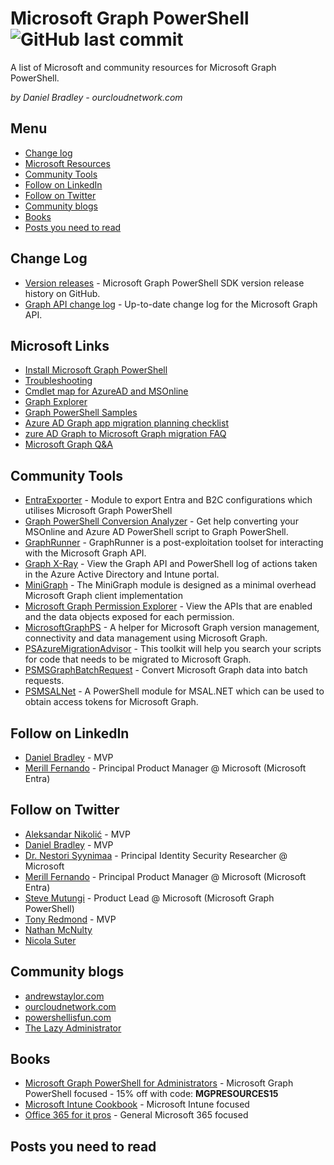 # Microsoft Graph PowerShell ![GitHub last commit](https://img.shields.io/github/last-commit/DanielBradley1/All-Enterprise-App-Catalog-Apps-List)

A list of Microsoft and community resources for Microsoft Graph PowerShell.

*by Daniel Bradley - ourcloudnetwork.com*

## Menu

- [Change log](#change-log)
- [Microsoft Resources](#microsoft-resources)
- [Community Tools](#Community-Tools)
- [Follow on LinkedIn](#Follow-on-LinkedIn)
- [Follow on Twitter](#Follow-on-Twitter)
- [Community blogs](#Community-blogs)
- [Books](#Books)
- [Posts you need to read](#Posts-you-need-to-read)

## Change Log

- [Version releases](https://github.com/microsoftgraph/msgraph-sdk-powershell/releases) - Microsoft Graph PowerShell SDK version release history on GitHub.
- [Graph API change log](https://developer.microsoft.com/en-us/graph/changelog) - Up-to-date change log for the Microsoft Graph API.

## Microsoft Links

- [Install Microsoft Graph PowerShell](https://learn.microsoft.com/en-us/powershell/microsoftgraph/installation?view=graph-powershell-1.0)
- [Troubleshooting](https://learn.microsoft.com/en-us/powershell/microsoftgraph/troubleshooting?view=graph-powershell-1.0)
- [Cmdlet map for AzureAD and MSOnline](https://learn.microsoft.com/en-us/powershell/microsoftgraph/azuread-msoline-cmdlet-map?view=graph-powershell-1.0)
- [Graph Explorer](https://developer.microsoft.com/en-us/graph/graph-explorer)
- [Graph PowerShell Samples](https://github.com/orgs/msgraph/discussions)
- [Azure AD Graph app migration planning checklist](https://learn.microsoft.com/en-us/graph/migrate-azure-ad-graph-planning-checklist)
- [zure AD Graph to Microsoft Graph migration FAQ](https://learn.microsoft.com/en-us/graph/migrate-azure-ad-graph-faq)
- [Microsoft Graph Q&A](https://learn.microsoft.com/en-us/answers/tags/161/ms-graph)

## Community Tools

- [EntraExporter](https://github.com/microsoft/entraexporter) - Module to export Entra and B2C configurations which utilises Microsoft Graph PowerShell
- [Graph PowerShell Conversion Analyzer](https://graphpowershell.merill.net/) - Get help converting your MSOnline and Azure AD PowerShell script to Graph PowerShell.
- [GraphRunner](https://github.com/dafthack/GraphRunner/) - GraphRunner is a post-exploitation toolset for interacting with the Microsoft Graph API.
- [Graph X-Ray](https://graphxray.merill.net/) - View the Graph API and PowerShell log of actions taken in the Azure Active Directory and Intune portal.
- [MiniGraph](https://github.com/FriedrichWeinmann/MiniGraph) - The MiniGraph module is designed as a minimal overhead Microsoft Graph client implementation
- [Microsoft Graph Permission Explorer](https://graphpermissions.merill.net/) - View the APIs that are enabled and the data objects exposed for each permission.
- [MicrosoftGraphPS](https://github.com/KnudsenMorten/MicrosoftGraphPS) - A helper for Microsoft Graph version management, connectivity and data management using Microsoft Graph.
- [PSAzureMigrationAdvisor](https://github.com/FriedrichWeinmann/PSAzureMigrationAdvisor) - This toolkit will help you search your scripts for code that needs to be migrated to Microsoft Graph.
- [PSMSGraphBatchRequest](https://github.com/HCRitter/PSMSGraphBatchRequest) - Convert Microsoft Graph data into batch requests.
- [PSMSALNet](https://github.com/SCOMnewbie/PSMSALNet?tab=readme-ov-file) - A PowerShell module for MSAL.NET which can be used to obtain access tokens for Microsoft Graph.

## Follow on LinkedIn
- [Daniel Bradley](https://www.linkedin.com/in/danielbradley2/) - MVP
- [Merill Fernando](https://www.linkedin.com/in/merill/) - Principal Product Manager @ Microsoft (Microsoft Entra)

## Follow on Twitter
- [Aleksandar Nikolić](https://twitter.com/alexandair) - MVP
- [Daniel Bradley](https://twitter.com/DanielatOCN) - MVP
- [Dr. Nestori Syynimaa](https://twitter.com/DrAzureAD) - Principal Identity Security Researcher @ Microsoft
- [Merill Fernando](https://twitter.com/merill) - Principal Product Manager @ Microsoft (Microsoft Entra)
- [Steve Mutungi](https://twitter.com/SteveMutungiKE) - Product Lead @ Microsoft (Microsoft Graph PowerShell)
- [Tony Redmond](https://twitter.com/12Knocksinna) - MVP
- [Nathan McNulty](https://twitter.com/NathanMcNulty)
- [Nicola Suter](https://twitter.com/nicolonsky)


## Community blogs
- [andrewstaylor.com](https://andrewstaylor.com/)
- [ourcloudnetwork.com](https://ourcloudnetwork.com/)
- [powershellisfun.com](https://powershellisfun.com/)
- [The Lazy Administrator](https://www.thelazyadministrator.com/)

## Books
- [Microsoft Graph PowerShell for Administrators](https://danielbradley.gumroad.com/l/MicrosoftGraphPowerShell) - Microsoft Graph PowerShell focused - 15% off with code: **MGPRESOURCES15**
- [Microsoft Intune Cookbook](https://www.amazon.co.uk/Microsoft-Intune-Cookbook-configuring-automating-ebook/dp/B0CHYT35SJ) - Microsoft Intune focused
- [Office 365 for it pros](https://o365itpros.gumroad.com/l/O365IT?layout=profile) - General Microsoft 365 focused

## Posts you need to read
